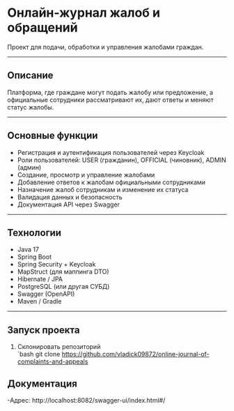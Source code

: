 # Онлайн-журнал жалоб и обращений

Проект для подачи, обработки и управления жалобами граждан.

---

## Описание

Платформа, где граждане могут подать жалобу или предложение, а официальные сотрудники рассматривают их, дают ответы и меняют статус жалобы.

---

## Основные функции

- Регистрация и аутентификация пользователей через Keycloak
- Роли пользователей: USER (гражданин), OFFICIAL (чиновник), ADMIN (админ)
- Создание, просмотр и управление жалобами
- Добавление ответов к жалобам официальными сотрудниками
- Назначение жалоб сотрудникам и изменение их статуса
- Валидация данных и безопасность
- Документация API через Swagger

---

## Технологии

- Java 17
- Spring Boot
- Spring Security + Keycloak
- MapStruct (для маппинга DTO)
- Hibernate / JPA
- PostgreSQL (или другая СУБД)
- Swagger (OpenAPI)
- Maven / Gradle

---

## Запуск проекта

1. Склонировать репозиторий  
   `bash
   git clone https://github.com/vladick09872/online-journal-of-complaints-and-appeals
## Документация 

-Адрес: http://localhost:8082/swagger-ui/index.html#/